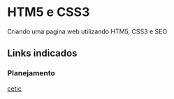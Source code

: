 # HTM5 e CSS3
Criando uma pagina web utilizando HTM5, CSS3 e SEO

## Links indicados
### Planejamento
[cetic](https://www.cetic.br/)
